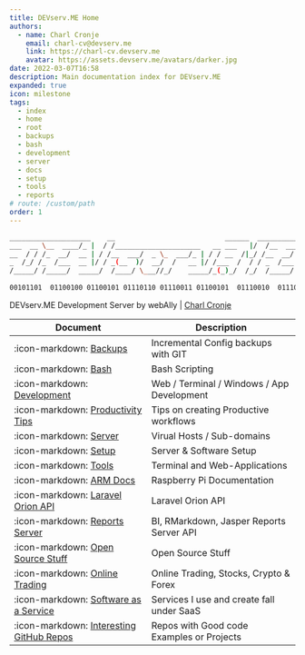 ```yaml
---
title: DEVserv.ME Home
authors:
  - name: Charl Cronje
    email: charl-cv@devserv.me
    link: https://charl-cv.devserv.me
    avatar: https://assets.devserv.me/avatars/darker.jpg
date: 2022-03-07T16:58
description: Main documentation index for DEVserv.ME
expanded: true
icon: milestone
tags: 
  - index
  - home
  - root
  - backups
  - bash
  - development
  - server
  - docs
  - setup
  - tools
  - reports
# route: /custom/path
order: 1
---
```


```sh
____________________    __                           ______  ____________
___  __ \__  ____/_ |  / /_____________________   __ ___   |/  /__  ____/
__  / / /_  __/  __ | / /__  ___/  _ \_  ___/_ | / / __  /|_/ /__  __/   
_  /_/ /_  /___  __ |/ / _(__  )/  __/  /   __ |/ /___  /  / / _  /___   
/_____/ /_____/  _____/  /____/ \___//_/    _____/_(_)_/  /_/  /_____/   
                                                                        
00101101  01100100 01100101 01110110 01110011 01100101  01110010  01110110 
```

DEVserv.ME Development Server by webAlly | [Charl Cronje](https://charl-cv.devserv.me)

| Document                                                                 | Description                                |
|--------------------------------------------------------------------------|--------------------------------------------|
| :icon-markdown: [Backups](https://backup-docs.devserv.me)                | Incremental Config backups with GIT        |
| :icon-markdown: [Bash](https://bash-docs.devserv.me)                     | Bash Scripting                             |
| :icon-markdown: [Development](https://dev-docs.devserv.me)               | Web / Terminal / Windows / App Development |
| :icon-markdown: [Productivity Tips](https://tips-docs.devserv.me)        | Tips on creating Productive workflows      |
| :icon-markdown: [Server](https://server-docs.devserv.me)                 | Virual Hosts / Sub-domains                 |
| :icon-markdown: [Setup](https://setup-docs.devserv.me)                   | Server & Software Setup                    |
| :icon-markdown: [Tools](https://tools-docs.devserv.me)                   | Terminal and Web-Applications              |
| :icon-markdown: [ARM Docs](https://arm-docs.devserv.me)                  | Raspberry Pi Documentation                 |
| :icon-markdown: [Laravel Orion API](https://orion-docs.devserv.me)       | Laravel Orion API                          |
| :icon-markdown: [Reports Server](https://reports-docs.devserv.me)        | BI, RMarkdown, Jasper Reports Server API   |
| :icon-markdown: [Open Source Stuff](https://opensource.docs.devserv.me)  | Open Source Stuff                          |
| :icon-markdown: [Online Trading](https://trading.docs.devserv.me)        | Online Trading, Stocks, Crypto & Forex     | 
| :icon-markdown: [Software as a Service](http://saas.docs.devserv.me)     | Services I use and create fall under SaaS  |
| :icon-markdown: [Interesting GitHub Repos](http://repos.docs.devserv.me) | Repos with Good code Examples or Projects  |
